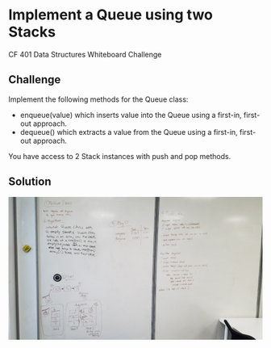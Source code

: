 # Implement a Queue using two Stacks
CF 401 Data Structures Whiteboard Challenge

## Challenge
Implement the following methods for the Queue class:
- enqueue(value) which inserts value into the Queue using a first-in, first-out approach.
- dequeue() which extracts a value from the Queue using a first-in, first-out approach.

You have access to 2 Stack instances with push and pop methods.

## Solution
![whiteboard](../../assets/queue-with-stacks.jpg)
